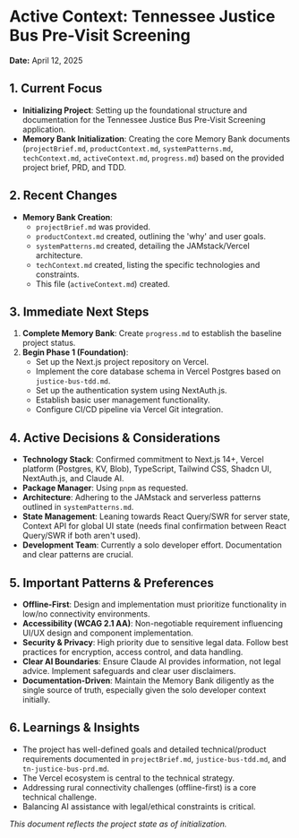 # Active Context: Tennessee Justice Bus Pre-Visit Screening

**Date:** April 12, 2025

## 1. Current Focus

- **Initializing Project**: Setting up the foundational structure and documentation for the Tennessee Justice Bus Pre-Visit Screening application.
- **Memory Bank Initialization**: Creating the core Memory Bank documents (`projectBrief.md`, `productContext.md`, `systemPatterns.md`, `techContext.md`, `activeContext.md`, `progress.md`) based on the provided project brief, PRD, and TDD.

## 2. Recent Changes

- **Memory Bank Creation**:
  - `projectBrief.md` was provided.
  - `productContext.md` created, outlining the 'why' and user goals.
  - `systemPatterns.md` created, detailing the JAMstack/Vercel architecture.
  - `techContext.md` created, listing the specific technologies and constraints.
  - This file (`activeContext.md`) created.

## 3. Immediate Next Steps

1.  **Complete Memory Bank**: Create `progress.md` to establish the baseline project status.
2.  **Begin Phase 1 (Foundation)**:
    - Set up the Next.js project repository on Vercel.
    - Implement the core database schema in Vercel Postgres based on `justice-bus-tdd.md`.
    - Set up the authentication system using NextAuth.js.
    - Establish basic user management functionality.
    - Configure CI/CD pipeline via Vercel Git integration.

## 4. Active Decisions & Considerations

- **Technology Stack**: Confirmed commitment to Next.js 14+, Vercel platform (Postgres, KV, Blob), TypeScript, Tailwind CSS, Shadcn UI, NextAuth.js, and Claude AI.
- **Package Manager**: Using `pnpm` as requested.
- **Architecture**: Adhering to the JAMstack and serverless patterns outlined in `systemPatterns.md`.
- **State Management**: Leaning towards React Query/SWR for server state, Context API for global UI state (needs final confirmation between React Query/SWR if both aren't used).
- **Development Team**: Currently a solo developer effort. Documentation and clear patterns are crucial.

## 5. Important Patterns & Preferences

- **Offline-First**: Design and implementation must prioritize functionality in low/no connectivity environments.
- **Accessibility (WCAG 2.1 AA)**: Non-negotiable requirement influencing UI/UX design and component implementation.
- **Security & Privacy**: High priority due to sensitive legal data. Follow best practices for encryption, access control, and data handling.
- **Clear AI Boundaries**: Ensure Claude AI provides information, not legal advice. Implement safeguards and clear user disclaimers.
- **Documentation-Driven**: Maintain the Memory Bank diligently as the single source of truth, especially given the solo developer context initially.

## 6. Learnings & Insights

- The project has well-defined goals and detailed technical/product requirements documented in `projectBrief.md`, `justice-bus-tdd.md`, and `tn-justice-bus-prd.md`.
- The Vercel ecosystem is central to the technical strategy.
- Addressing rural connectivity challenges (offline-first) is a core technical challenge.
- Balancing AI assistance with legal/ethical constraints is critical.

_This document reflects the project state as of initialization._
